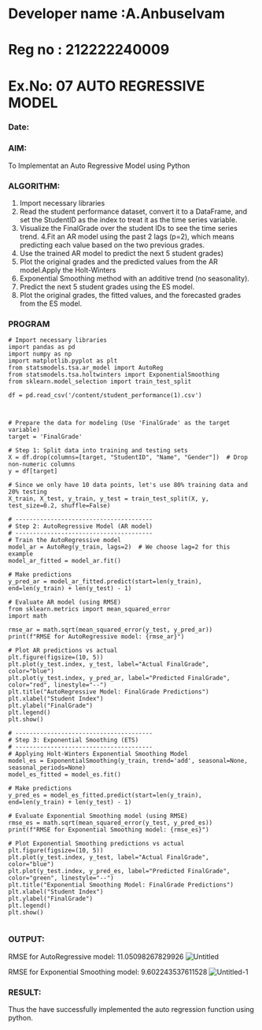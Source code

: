 # Developer name :A.Anbuselvam
# Reg no : 212222240009
# Ex.No: 07                                       AUTO REGRESSIVE MODEL
### Date: 



### AIM:
To Implementat an Auto Regressive Model using Python
### ALGORITHM:
1. Import necessary libraries
2. Read the student performance dataset, convert it to a DataFrame, and set the StudentID as the index to treat it as the time series variable.
3. Visualize the FinalGrade over the student IDs to see the time series trend.
4.Fit an AR model using the past 2 lags (p=2), which means predicting each value based on the two previous grades.
5. Use the trained AR model to predict the next 5 student grades)
6. Plot the original grades and the predicted values from the AR model.Apply the Holt-Winters
7. Exponential Smoothing method with an additive trend (no seasonality).
8. Predict the next 5 student grades using the ES model.
9. Plot the original grades, the fitted values, and the forecasted grades from the ES model.

### PROGRAM
```
# Import necessary libraries
import pandas as pd
import numpy as np
import matplotlib.pyplot as plt
from statsmodels.tsa.ar_model import AutoReg
from statsmodels.tsa.holtwinters import ExponentialSmoothing
from sklearn.model_selection import train_test_split

df = pd.read_csv('/content/student_performance(1).csv')



# Prepare the data for modeling (Use 'FinalGrade' as the target variable)
target = 'FinalGrade'

# Step 1: Split data into training and testing sets
X = df.drop(columns=[target, "StudentID", "Name", "Gender"])  # Drop non-numeric columns
y = df[target]

# Since we only have 10 data points, let's use 80% training data and 20% testing
X_train, X_test, y_train, y_test = train_test_split(X, y, test_size=0.2, shuffle=False)

# ---------------------------------------
# Step 2: AutoRegressive Model (AR model)
# ---------------------------------------
# Train the AutoRegressive model
model_ar = AutoReg(y_train, lags=2)  # We choose lag=2 for this example
model_ar_fitted = model_ar.fit()

# Make predictions
y_pred_ar = model_ar_fitted.predict(start=len(y_train), end=len(y_train) + len(y_test) - 1)

# Evaluate AR model (using RMSE)
from sklearn.metrics import mean_squared_error
import math

rmse_ar = math.sqrt(mean_squared_error(y_test, y_pred_ar))
print(f"RMSE for AutoRegressive model: {rmse_ar}")

# Plot AR predictions vs actual
plt.figure(figsize=(10, 5))
plt.plot(y_test.index, y_test, label="Actual FinalGrade", color="blue")
plt.plot(y_test.index, y_pred_ar, label="Predicted FinalGrade", color="red", linestyle="--")
plt.title("AutoRegressive Model: FinalGrade Predictions")
plt.xlabel("Student Index")
plt.ylabel("FinalGrade")
plt.legend()
plt.show()

# ---------------------------------------
# Step 3: Exponential Smoothing (ETS)
# ---------------------------------------
# Applying Holt-Winters Exponential Smoothing Model
model_es = ExponentialSmoothing(y_train, trend='add', seasonal=None, seasonal_periods=None)
model_es_fitted = model_es.fit()

# Make predictions
y_pred_es = model_es_fitted.predict(start=len(y_train), end=len(y_train) + len(y_test) - 1)

# Evaluate Exponential Smoothing model (using RMSE)
rmse_es = math.sqrt(mean_squared_error(y_test, y_pred_es))
print(f"RMSE for Exponential Smoothing model: {rmse_es}")

# Plot Exponential Smoothing predictions vs actual
plt.figure(figsize=(10, 5))
plt.plot(y_test.index, y_test, label="Actual FinalGrade", color="blue")
plt.plot(y_test.index, y_pred_es, label="Predicted FinalGrade", color="green", linestyle="--")
plt.title("Exponential Smoothing Model: FinalGrade Predictions")
plt.xlabel("Student Index")
plt.ylabel("FinalGrade")
plt.legend()
plt.show()


```
### OUTPUT:
RMSE for AutoRegressive model: 11.05098267829926
![Untitled](https://github.com/user-attachments/assets/4260702f-7e60-4e1a-b277-43476a183aef)

RMSE for Exponential Smoothing model: 9.602243537611528
![Untitled-1](https://github.com/user-attachments/assets/f27222c1-ba91-4478-87d9-dfa117f92890)



### RESULT:
Thus the have successfully implemented the auto regression function using python.
